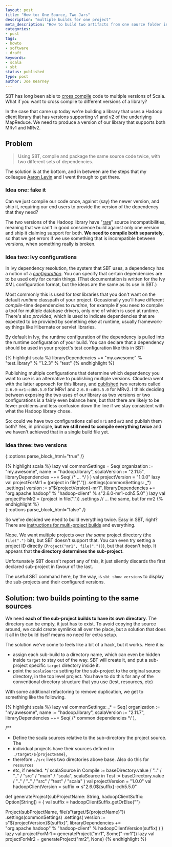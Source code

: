 ```yaml
---
layout: post
title: "How to: One Source, Two Jars"
description: "multiple builds for one project"
meta_description: "How to build two artifacts from one source folder in SBT"
categories:
- post
tags:
- howto
- software
- draft
keywords:
- scala
- sbt
status: published
type: post
author: Joe Kearney
---
```


SBT has long been able to [cross compile](http://www.scala-sbt.org/0.13/docs/Cross-Build.html) code to multiple versions of Scala. What if you want to cross compile to different versions of a library?

In the case that came up today we're building a library that uses a Hadoop client library that has versions supporting v1 and v2 of the underlying MapReduce. We need to produce a version of our library that supports both MRv1 and MRv2.

## Problem

> Using SBT, compile and package the same source code twice, with two different sets of dependencies.

The solution is at the bottom, and in between are the steps that my colleague [Aaron Levin](http://aaronlevin.ca/) and I went through to get there.

### Idea one: fake it

Can we just compile our code once, against (say) the newer version, and ship it, requiring our end users to provide the version of the dependency that they need?

The two versions of the Hadoop library have "[rare](https://www.cloudera.com/documentation/enterprise/latest/topics/cdh_ig_mapreduce_to_yarn_migrate.html)" source incompatibilities, meaning that we can't in good conscience build against only one version and ship it claiming support for both. **We need to compile both separately**, so that we get errors if we use something that is incompatible between versions, when something really is broken.

### Idea two: Ivy configurations

In Ivy dependency resolution, the system that SBT uses, a dependency has a notion of a [_configuration_](https://ant.apache.org/ivy/history/latest-milestone/ivyfile/configurations.html). You can specify that certain dependencies are to be used only for certain things. (That documentation is written for the Ivy XML configuration format, but the ideas are the same as its use in SBT.)

Most commonly this is used for _test_ libraries that you don't want on the default _runtime_ classpath of your project. Occasionally you'll have different _compile_-time dependencies to _runtime_, for example if you need to compile a tool for multiple database drivers, only one of which is used at runtime. There's also _provided_, which is used to indicate dependencies that are expected to be provided by something else at runtime, usually framework-ey things like Hibernate or servlet libraries.

By default in Ivy, the runtime configuration of the dependency is pulled into the runtime configuration of your build. You can declare that a dependency should be used in your project's test configuration like this in SBT:

{% highlight scala %}
libraryDependencies += "my.awesome" % "test.library" % "1.2.3" % "test"
{% endhighlight %}

Publishing multiple configurations that determine which dependency you want to use is an alternative to publishing multiple versions. Cloudera went with the latter approach for this library, and [published](https://maven-repository.com/artifact/org.apache.hadoop/hadoop-client) two versions called `2.6.0-mr1-cdh5.5.0` for MRv1 and `2.6.0-cdh5.5.0` for MRv2. I think deciding between exposing the two uses of our library as two versions or two configurations is a fairly even balance here, but that there are likely to be fewer problems and less confusion down the line if we stay consistent with what the Hadoop library chose.

So: could we have two configurations called `mr1` and `mr2` and publish them both? Yes, in principle, **but we still need to compile everything twice** and we haven't achieved that in a single build file yet.

### Idea three: two versions

{::options parse_block_html="true" /}
<div class="inline-image-right">
{% highlight scala %}
lazy val commonSettings = Seq(
  organization := "my.awesome",
  name := "hadoop.library",
  scalaVersion := "2.11.5",
  libraryDependencies ++= Seq( /* ... */ )
)
val projectVersion = "1.0.0"
lazy val projectForMr1 = (project in file("."))
  .settings(commonSettings: _*)
  .settings(
    version := s"${projectVersion}-mr1",
    libraryDependencies += "org.apache.hadoop"
      % "hadoop-client" % s"2.6.0-mr1-cdh5.5.0"
  )
lazy val projectForMr2 = (project in file("."))
  .settings // ... the same, but for mr2
{% endhighlight %}
</div>
{::options parse_block_html="false" /}

So we've decided we need to build everything twice. Easy in SBT, right? There are [instructions for multi-project builds](http://www.scala-sbt.org/0.13/docs/Multi-Project.html) and everything.

Nope. We want multiple projects over _the same_ project directory (the `file(".")` bit), but SBT doesn't support that. You can even try setting a project ID directly (`Project("mr1", file("."))`), but that doesn't help. It appears that **the directory determines the sub-project**.

Unfortunately SBT doesn't report any of this, it just silently discards the first declared sub-project in favour of the last.

The useful SBT command here, by the way, is `sbt show versions` to display the sub-projects and their configured versions.

<div class="clearfix"></div>

## Solution: two builds pointing to the same sources

We need **each of the sub-project builds to have its own directory**. The directory can be empty, it just has to exist. To avoid copying the source around, we could create symlinks all over the place, but a solution that does it all in the build itself means no need for extra setup.

The solution we've come to feels like a bit of a hack, but it works. Here it is:

* assign each sub-build to a directory name, which can even be hidden inside `target` to stay out of the way. SBT will create it, and put a sub-project specific `target` directory inside it.
* point the `scalaSource` setting for the sub-project to the original source directory, in the top level project. You have to do this for any of the conventional directory structure that you use (test, resources, etc)

With some additional refactoring to remove duplication, we get to something like the following.

{% highlight scala %}
lazy val commonSettings: _* = Seq(
  organization := "my.awesome",
  name := "hadoop.library",
  scalaVersion := "2.11.7",
  libraryDependencies ++= Seq( /* common dependencies */ ),

  /**
   * Define the scala sources relative to the sub-directory the project source. The
   * individual projects have their sources defined in `./target/${projectName}`,
   * therefore `./src` lives two directories above base. Also do this for `resources`
   * etc, if needed.
   */
  scalaSource in Compile := baseDirectory.value / ".." / ".." / "src" / "main" / "scala",
  scalaSource in Test    := baseDirectory.value / ".." / ".." / "src" / "test" / "scala"
)
val projectVersion = "1.0.0"
val hadoopClientVersion = suffix => s"2.6.0${suffix}-cdh5.5.0"

def generateProject(subProjectName: String, hadoopClientSuffix: Option[String]) = {
  val suffix = hadoopClientSuffix.getOrElse("")

  Project(subProjectName, file(s"target/${projectName}"))
    .settings(commonSettings)
    .settings(
      version := s"${projectVersion}${suffix}",
      libraryDependencies += "org.apache.hadoop"
        % "hadoop-client" % hadoopClientVersion(suffix)
    )
}
lazy val projectForMr1 = generateProject("mr1", Some("-mr1"))
lazy val projectForMr2 = generateProject("mr2", None)
{% endhighlight %}
